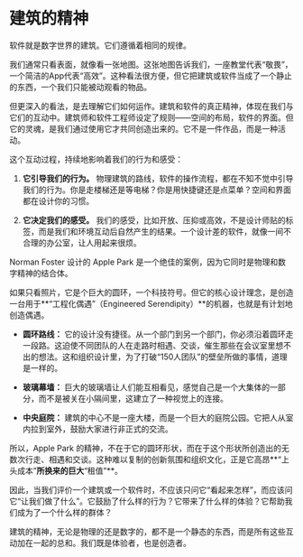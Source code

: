 # 建筑的精神

软件就是数字世界的建筑。它们遵循着相同的规律。

我们通常只看表面，就像看一张地图。这张地图告诉我们，一座教堂代表“敬畏”，一个简洁的App代表“高效”。这种看法很方便，但它把建筑或软件当成了一个静止的东西，一个我们只能被动观看的物品。

但更深入的看法，是去理解它们如何运作。建筑和软件的真正精神，体现在我们与它们的互动中。建筑师和软件工程师设定了规则——空间的布局，软件的界面。但它的灵魂，是我们通过使用它才共同创造出来的。它不是一件作品，而是一种活动。

这个互动过程，持续地影响着我们的行为和感受：

1.  **它引导我们的行为。** 物理建筑的路线，软件的操作流程，都在不知不觉中引导我们的行为。你是走楼梯还是等电梯？你是用快捷键还是点菜单？空间和界面都在设计你的习惯。

2.  **它决定我们的感受。** 我们的感受，比如开放、压抑或高效，不是设计师贴的标签，而是我们和环境互动后自然产生的结果。一个设计差的软件，就像一间不合理的办公室，让人用起来很烦。

Norman Foster 设计的 Apple Park 是一个绝佳的案例，因为它同时是物理和数字精神的结合体。

如果只看照片，它是个巨大的圆环，一个科技符号。但它的核心设计理念，是创造一台用于**“工程化偶遇”（Engineered Serendipity）**的机器，也就是有计划地创造偶遇。

*   **圆环路线：** 它的设计没有捷径。从一个部门到另一个部门，你必须沿着圆环走一段路。这迫使不同团队的人在走路时相遇、交谈，催生那些在会议室里想不出的想法。这和组织设计里，为了打破“150人团队”的壁垒所做的事情，道理是一样的。

*   **玻璃幕墙：** 巨大的玻璃墙让人们能互相看见，感觉自己是一个大集体的一部分，而不是被关在小隔间里，这建立了一种视觉上的连接。

*   **中央庭院：** 建筑的中心不是一座大楼，而是一个巨大的庭院公园。它把人从室内拉到室外，鼓励大家进行非正式的交流。

所以，Apple Park 的精神，不在于它的圆环形状，而在于这个形状所创造出的无数次行走、相遇和交谈。这种难以复制的创新氛围和组织文化，正是它高昂**“上头成本”**所换来的巨大**“租值”**。

因此，当我们评价一个建筑或一个软件时，不应该只问它“看起来怎样”，而应该问它“让我们做了什么”。它鼓励了什么样的行为？它带来了什么样的体验？它帮助我们成为了一个什么样的群体？

建筑的精神，无论是物理的还是数字的，都不是一个静态的东西，而是所有这些互动加在一起的总和。我们既是体验者，也是创造者。